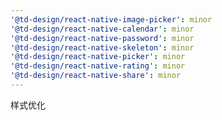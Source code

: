 ```yaml
---
'@td-design/react-native-image-picker': minor
'@td-design/react-native-calendar': minor
'@td-design/react-native-password': minor
'@td-design/react-native-skeleton': minor
'@td-design/react-native-picker': minor
'@td-design/react-native-rating': minor
'@td-design/react-native-share': minor
---
```


样式优化
